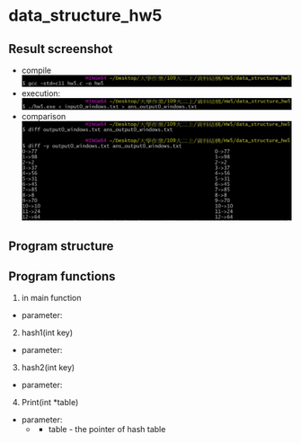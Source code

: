 # data_structure_hw5
## Result screenshot
* compile
![image](https://github.com/ShawnLu31/data_structure_hw5/blob/main/compile.JPG)
* execution:
![image](https://github.com/ShawnLu31/data_structure_hw5/blob/main/execution.JPG)
* comparison
![image](https://github.com/ShawnLu31/data_structure_hw5/blob/main/diff.JPG)
## Program structure
## Program functions
1. in main function
  * parameter:
2. hash1(int key)
  * parameter:
3. hash2(int key)
  * parameter:
4. Print(int *table)
  * parameter:
    * * table - the pointer of hash table
